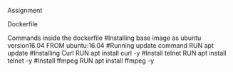 Assignment

Dockerfile

Commands inside the dockerfile
#Installing base image as ubuntu version16.04
FROM ubuntu:16.04
#Running update command
RUN apt update
#Installing Curl
RUN  apt install curl -y
#Install telnet
RUN  apt install telnet -y
#Install ffmpeg
RUN  apt install ffmpeg -y

